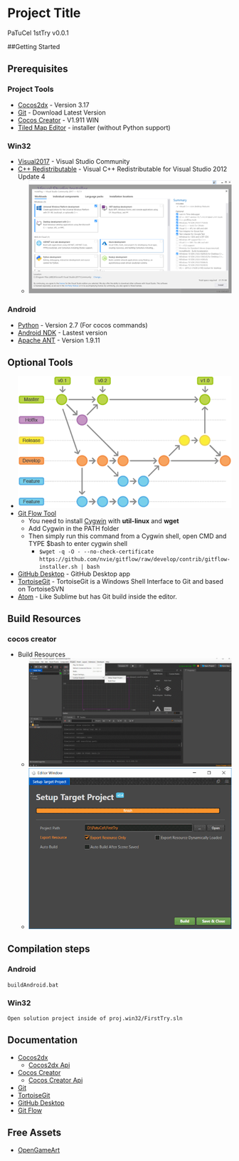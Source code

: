 # Project Title


PaTuCel 1stTry v0.0.1

##Getting Started

## Prerequisites

### Project Tools
* [Cocos2dx](http://www.cocos2d-x.org/download) - Version 3.17
* [Git](https://git-scm.com/) - Download Latest Version
* [Cocos Creator](http://www.cocos2d-x.org/creator) - V1.911 WIN
* [Tiled Map Editor](https://thorbjorn.itch.io/tiled) - installer (without Python support)

### Win32
* [Visual2017](https://www.visualstudio.com/es/free-developer-offers/) - Visual Studio Community
* [C++ Redistributable](https://www.microsoft.com/en-us/download/details.aspx?id=30679#) - Visual C++ Redistributable for Visual Studio 2012 Update 4
	* ![alt text](https://github.com/PatuCel/FirstTry/blob/master/docs/Visual2017.png)

### Android
* [Python](https://www.python.org/downloads/windows/) - Version 2.7 (For cocos commands)
* [Android NDK](https://developer.android.com/ndk/downloads/) - Lastest version
* [Apache ANT](https://ant.apache.org/bindownload.cgi) - Version 1.9.11

## Optional Tools
* ![alt text](https://github.com/PatuCel/FirstTry/blob/master/docs/git-workflow-release-cycle-4maintenance.png)
* [Git Flow Tool](https://github.com/nvie/gitflow/wiki/Windows)
	* You need to install [Cygwin](http://www.cygwin.com/) with **util-linux** and **wget**
	* Add Cygwin in the PATH folder 
	* Then simply run this command from a Cygwin shell, open CMD and TYPE $bash to enter cygwin shell
		* ```$wget -q -O - --no-check-certificate https://github.com/nvie/gitflow/raw/develop/contrib/gitflow-installer.sh | bash```
* [GitHub Desktop](https://desktop.github.com/) - GitHub Desktop app
* [TortoiseGit](https://tortoisegit.org/) - TortoiseGit is a Windows Shell Interface to Git and based on TortoiseSVN
* [Atom](https://atom.io/) - Like Sublime but has Git build inside the editor.

## Build Resources

### cocos creator

* Build Resources
	* ![alt text](https://github.com/PatuCel/FirstTry/blob/Develop/docs/cocosCreatorSetup.png)
	* ![alt text](https://github.com/PatuCel/FirstTry/blob/Develop/docs/cocosCreatorBuild.png)

## Compilation steps

### Android

	buildAndroid.bat

### Win32
	Open solution project inside of proj.win32/FirstTry.sln

## Documentation

* [Cocos2dx](http://www.cocos2d-x.org/docs/cocos2d-x/en/index.html)
	* [Cocos2dx Api](http://www.cocos2d-x.org/docs/api-ref/cplusplus/v3x/)
* [Cocos Creator](http://cocos2d-x.org/docs/creator/manual/en/)
	* [Cocos Creator Api](http://www.cocos2d-x.org/docs/creator/api/en/)
* [Git](https://git-scm.com/doc)
* [TortoiseGit](https://tortoisegit.org/docs/tortoisegit/)
* [GitHub Desktop](https://help.github.com/desktop/)
* [Git Flow](https://github.com/nvie/gitflow/wiki)

## Free Assets

* [OpenGameArt](https://opengameart.org/)

